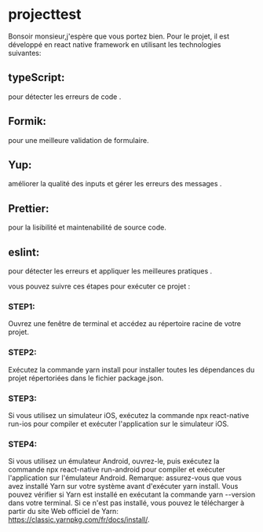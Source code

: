 # projecttest
Bonsoir monsieur,j'espère que vous portez bien. Pour le projet, il est développé en react native framework en utilisant les technologies suivantes:
## typeScript:  
pour détecter les erreurs de code .
##  Formik: 
pour une meilleure validation de formulaire. 
##  Yup: 
améliorer la qualité des inputs et gérer les erreurs des messages .
##  Prettier:
pour la lisibilité et maintenabilité de source code.
##  eslint: 
pour détecter les erreurs et appliquer les meilleures pratiques .

vous pouvez suivre ces étapes pour exécuter ce projet :
###  STEP1: 
Ouvrez une fenêtre de terminal et accédez au répertoire racine de votre projet.
###  STEP2: 
Exécutez la commande yarn install pour installer toutes les dépendances du projet répertoriées dans le fichier package.json.
###  STEP3: 
Si vous utilisez un simulateur iOS, exécutez la commande npx react-native run-ios pour compiler et exécuter l'application sur le simulateur iOS.
###  STEP4: 
Si vous utilisez un émulateur Android, ouvrez-le, puis exécutez la commande npx react-native run-android pour compiler et exécuter l'application sur l'émulateur Android.
Remarque: assurez-vous que vous avez installé Yarn sur votre système avant d'exécuter yarn install. Vous pouvez vérifier si Yarn est installé en exécutant la commande yarn --version dans votre terminal. Si ce n'est pas installé, vous pouvez le télécharger à partir du site Web officiel de Yarn: https://classic.yarnpkg.com/fr/docs/install/.
